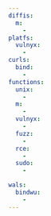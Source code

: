 ```yaml
---
diffis:
  m:
    -
platfs:
  vulnyx:
    -
curls:
  bind:
    -
functions:
  unix:
    -
  m:
    -
  vulnyx:
    -
  fuzz:
    -
  rce:
    -
  sudo:
    -

wals:
  bindwu:
    -
---
```

